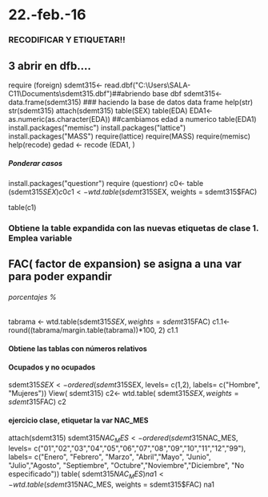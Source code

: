 # 22.-feb.-16
### RECODIFICAR Y ETIQUETAR!!
## 3 abrir en dfb....
require (foreign)
sdemt315<- read.dbf("C:\\Users\\SALA-C11\\Documents\\sdemt315.dbf")##abriendo base dbf
sdemt315<- data.frame(sdemt315) ### haciendo la base de datos data frame 
help(str)
str(sdemt315)
attach(sdemt315)
table(SEX)
table(EDA)
EDA1<- as.numeric(as.character(EDA)) ##cambiamos edad a numerico
table(EDA1)
install.packages("memisc")
install.packages("lattice")
install.packages("MASS")
require(lattice)
require(MASS)
require(memisc)
help(recode)
gedad <- recode (EDA1, )




#####  Ponderar casos
 install.packages("questionr")
 require (questionr)
 c0<- table (sdemt315$SEX)
 c0
 c1<- wtd.table(sdemt315$SEX, weights = sdemt315$FAC)
 
 table(c1)
 
 ### Obtiene la table expandida con las nuevas etiquetas de clase 1. Emplea variable 
 ## FAC( factor de expansion) se asigna a una var para poder expandir
 ###### porcentajes %
 tabrama <- wtd.table(sdemt315$SEX, weights = sdemt315$FAC)
 c1.1<- round((tabrama/margin.table(tabrama))*100, 2)
 c1.1
 
 #### Obtiene las tablas con números relativos
 #### Ocupados y no ocupados
 
 sdemt315$SEX<- ordered(sdemt315$SEX, levels= c(1,2), labels= c("Hombre", "Mujeres"))
 View( sdemt315)
 c2<- wtd.table( sdemt315$SEX, weights =  sdemt315$FAC)
 c2
 
 #### ejercicio clase, etiquetar la var NAC_MES
 attach(sdemt315)
 sdemt315$NAC_MES<- ordered(sdemt315$NAC_MES, levels= c("01","02","03","04","05","06","07","08","09","10","11","12","99"), labels= c("Enero", "Febrero", "Marzo", "Abril","Mayo", "Junio", "Julio","Agosto", "Septiembre", "Octubre","Noviembre","Diciembre", "No especificado"))
 table( sdemt315$NAC_MES)
 na1<- wtd.table(sdemt315$NAC_MES, weights = sdemt315$FAC)
 na1
